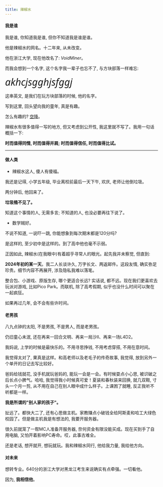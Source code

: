 ```yaml
---
title: 辣椒水
---
```


#### 我是谁

我是谁, 你知道我是谁, 但你不知道我是谁是谁。

他是辣椒水的网名。十二年来, 从未改变。

他在浙江大学, 现在他改名了: *VoidMiner*。

而我会想到一个名字, 这个名字我一辈子也忘不了, 与方块部落一样难忘:

*<font face="Segoe UI" size=6em>akhcjsgghjsfggj</font>*

这串英文, 是我们在玩方块部落的时候, 他的名字。

写到这里, 回头望向我的童年, 真是有趣。

怎么有趣的? [空降](./interestring.md)。

辣椒水有很多值得一写的地方, 但又考虑到公开性, 我这里就不写了。我用一句话概括一下:

**时而值得同情, 时而值得并肩; 时而值得信任, 时而值得比试。**

---

#### 做人类

- 辣椒水这人, 傻人有傻福。

我还是记得, 小学五年级, 毕业离校前最后一天下午, 欢庆, 老师让他倒垃圾。

两分钟后, 他回来了。

**垃圾桶不见了。**

知道这个事情的人, 无需多言; 不知道的人, 也没必要再往下说了。

- 数学贼好。

不说不知道, 一说吓一跳, 你能想象到每次期末都是120分吗?

是这样的, 至少初中是这样的。到了高中他也毫不示弱。

正因如此, 辣椒水(在我眼中)有着超乎寻常人的眼光。起先我并未察觉, 但直到:

**2024年初的某一天**。我二人长谈许久, 万字长文、两返邮件。这段友情, 确实弥足珍贵。细节内容不再展开, 涉及隐私我难以落笔。

整合包、小游戏、原版生存, 哪个更适合长远? 实话说, 都不远。现在我们更喜欢去玩派对游戏, 比如Pico Park。而联机, 除了高考假期, 似乎也没什么时间可以聚在一起疯狂。

如果再过几年, 会不会有些许时间。

#### 老男孩

八九点钟的太阳, 不是男孩, 不是男人, 而是老男孩。

仍旧童心未泯, 还在再来一回合文明、再来一局沙II、再来一场L4D2。

我妈说, 上学的时候是最快乐的。不用寻思挣钱, 不用考虑穿搭, 不用在意时间。

我觉得太对了, 果真是这样。和高老师以及老毛子的传奇故事, 我觉得, 放到另外一个单开的日记去写比较好。

爸妈给钱就花, 没手机就玩爸妈的, 能玩一会是一会。有时候耍点小心思, 被识破之后长点小脾气。哈哈, 我觉得我小时候真可爱！夏装和春秋装来回换, 就几双鞋, 寸头一个月一剪, 从不用在自己在别人眼中成什么样子。上课困了就睡, 反正我听不听都是一样。

**我是所谓的"别人家的孩子"。**

扯远了。都快大二了, 还有心思做主机。家教赚点小破钱全给阿斯麦和哈工大绿色校园了。但是做主机我是有想法的, 我要开服务器。

很久前就笼了一帮MC人准备开服务器, 奈何资金有限没能买成。现在买到手了自用电脑, 又怕开着影响PC寿命。哎，此事古难全。

还是老话, 想开就开, 想玩就玩。我和辣椒水同行, 他给我力量, 我给他方向。

#### 对未来

想转专业。640分的浙江大学对黑龙江考生来说确实有点牵强。一切看他。

因为, **我相信他**。